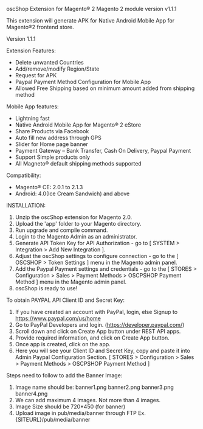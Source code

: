  oscShop Extension for Magento® 2
 Magento 2 module version v1.1.1

 This extension will generate APK for Native Android Mobile App for Magento®2 frontend store.

 Version 1.1.1
 
 Extension Features:
  - Delete unwanted Countries
  - Add/remove/modify Region/State
  - Request for APK
  - Paypal Payment Method Configuration for Mobile App
  - Allowed Free Shipping based on minimum amount added from shipping method

 Mobile App features:
  - Lightning fast
  - Native Android Mobile App for Magento® 2 eStore
  - Share Products via Facebook
  - Auto fill new address through GPS
  - Slider for Home page banner
  - Payment Gateway – Bank Transfer, Cash On Delivery, Paypal Payment
  - Support Simple products only
  - All Magneto® default shipping methods supported

 Compatibility:
  - Magento® CE: 2.0.1 to 2.1.3
  - Android: 4.0(Ice Cream Sandwich) and above

 INSTALLATION:
 1. Unzip the oscShop extension for Magento 2.0.
 2. Upload the 'app' folder to your Magento directory.
 3. Run upgrade and compile command.
 4. Login to the Magento Admin as an administrator.
 5. Generate API Token Key for API Authorization - go to [ SYSTEM > Integration > Add New Integration ].
 6. Adjust the oscShop settings to configure connection - go to the [ OSCSHOP > Token Settings ] menu in the Magento admin panel.
 7. Add the Paypal Payment settings and credentials - go to the [ STORES > Configuration > Sales > Payment Methods > OSCPSHOP Payment Method ] menu in the Magento admin panel.
 8. oscShop is ready to use!
 
 To obtain PAYPAL API Client ID and Secret Key:
 1. If you have created an account with PayPal, login, else Signup to https://www.paypal.com/us/home
 2. Go to PayPal Developers and login. (https://developer.paypal.com/)
 3. Scroll down and click on Create App button under REST API apps.
 4. Provide required information, and click on Create App button.
 5. Once app is created, click on the app.
 6. Here you will see your Client ID and Secret Key, copy and paste it into Admin Paypal Configuration Section.
 [ STORES > Configuration > Sales > Payment Methods > OSCPSHOP Payment Method ]
 
 Steps need to follow to add the Banner Image:
 1. Image name should be:
    banner1.png
    banner2.png
    banner3.png
    banner4.png
 2. We can add maximum 4 images.  Not more than 4 images.
 3. Image Size should be 720*450 (for banner)
 4. Upload image in pub/media/banner through FTP
    Ex. {SITEURL}/pub/media/banner